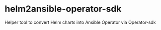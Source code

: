 # helm2ansible-operator-sdk
Helper tool to convert Helm charts into Ansible Operator via Operator-sdk
